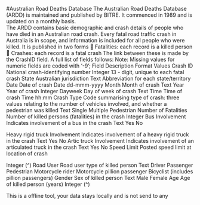 #Australian Road Deaths Database
The Australian Road Deaths Database (ARDD) is maintained and published by BITRE. It commenced in 1989
and is updated on a monthly basis.  
The ARDD contains basic demographic and crash details of people who have died in an Australian road crash.
Every fatal road traffic crash in Australia is in scope, and information is included for all people who were killed.
It is published in two forms
 Fatalities: each record is a killed person
 Crashes: each record is a fatal crash
The link between these is made by the CrashID field. A full list of fields follows:
Note: Missing values for numeric fields are coded with ‘-9’;
Field Description Format Values
Crash ID National crash-identifying number Integer 13 - digit, unique to each fatal crash
State Australian jurisdiction Text Abbreviation for each state/territory
Date Date of crash Date dd-mmm-yyyy
Month Month of crash Text
Year Year of crash Integer
Dayweek Day of week of crash Text
Time Time of crash Time hh:mm
Crash Type Code summarising type of crash:
three values relating to the number
of vehicles involved, and whether a
pedestrian was killed
Text Single
Multiple
Pedestrian
Number of
Fatalities
Number of killed persons
(fatalities) in the crash
Integer
Bus
Involvement
Indicates involvement of a bus in
the crash
Text Yes
No

Heavy rigid
truck
Involvement
Indicates involvement of a heavy
rigid truck in the crash
Text Yes
No
Artic truck
Involvement
Indicates involvement of an
articulated truck in the crash
Text Yes
No
Speed Limit Posted speed limit at location of
crash

Integer (^)
Road User Road user type of killed person Text Driver
Passenger
Pedestrian
Motorcycle rider
Motorcycle pillion passenger
Bicyclist (includes pillion passengers)
Gender Sex of killed person Text Male
Female
Age Age of killed person (years) Integer (^)

This is a offline tool, your data stays locally and is not send to any
